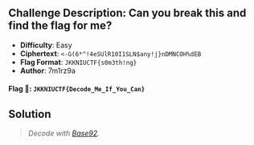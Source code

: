 ## Challenge Description: Can you break this and find the flag for me?
- **Difficulty**: Easy
- **Ciphertext**: `<-G(6*^!4eSUlR10I1SLN$any!j}nDMNCOH%dEB`
- **Flag Format**: `JKKNIUCTF{s0m3th!ng}`
- **Author**: 7m1rz9a

#### **Flag 🚩**: `JKKNIUCTF{Decode_Me_If_You_Can}`


## Solution
> *Decode with [Base92](https://gchq.github.io/CyberChef/#recipe=From_Base92()&input=PC1HKDYqXiE0ZVNVbFIxMEkxU0xOJGFueSFqfW5ETU5DT0glZEVC).*

